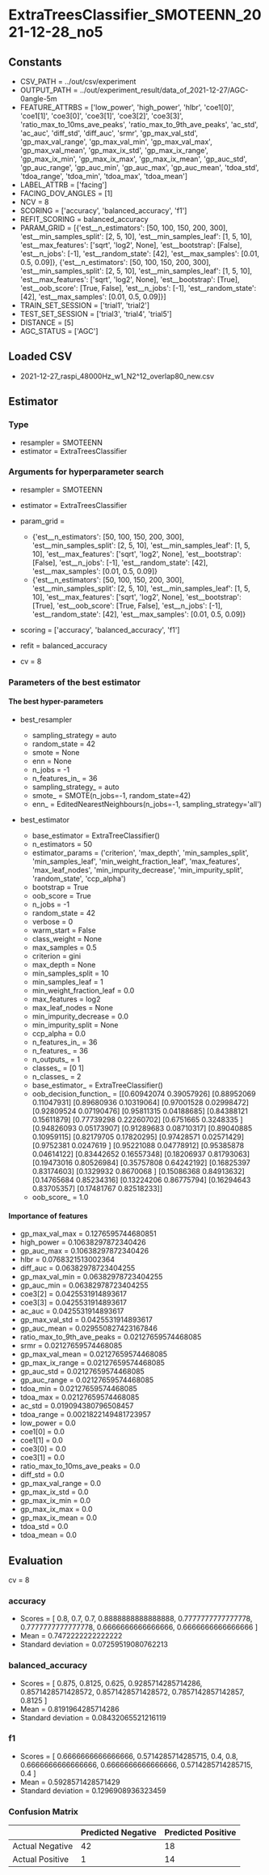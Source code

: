 # ExtraTreesClassifier_SMOTEENN_2021-12-28_no5
## Constants
- CSV_PATH = ../out/csv/experiment
- OUTPUT_PATH = ../out/experiment_result/data_of_2021-12-27/AGC-0angle-5m
- FEATURE_ATTRBS = ['low_power', 'high_power', 'hlbr', 'coe1[0]', 'coe1[1]', 'coe3[0]', 'coe3[1]', 'coe3[2]', 'coe3[3]', 'ratio_max_to_10ms_ave_peaks', 'ratio_max_to_9th_ave_peaks', 'ac_std', 'ac_auc', 'diff_std', 'diff_auc', 'srmr', 'gp_max_val_std', 'gp_max_val_range', 'gp_max_val_min', 'gp_max_val_max', 'gp_max_val_mean', 'gp_max_ix_std', 'gp_max_ix_range', 'gp_max_ix_min', 'gp_max_ix_max', 'gp_max_ix_mean', 'gp_auc_std', 'gp_auc_range', 'gp_auc_min', 'gp_auc_max', 'gp_auc_mean', 'tdoa_std', 'tdoa_range', 'tdoa_min', 'tdoa_max', 'tdoa_mean']
- LABEL_ATTRB = ['facing']
- FACING_DOV_ANGLES = [1]
- NCV = 8
- SCORING = ['accuracy', 'balanced_accuracy', 'f1']
- REFIT_SCORING = balanced_accuracy
- PARAM_GRID = [{'est__n_estimators': [50, 100, 150, 200, 300], 'est__min_samples_split': [2, 5, 10], 'est__min_samples_leaf': [1, 5, 10], 'est__max_features': ['sqrt', 'log2', None], 'est__bootstrap': [False], 'est__n_jobs': [-1], 'est__random_state': [42], 'est__max_samples': [0.01, 0.5, 0.09]}, {'est__n_estimators': [50, 100, 150, 200, 300], 'est__min_samples_split': [2, 5, 10], 'est__min_samples_leaf': [1, 5, 10], 'est__max_features': ['sqrt', 'log2', None], 'est__bootstrap': [True], 'est__oob_score': [True, False], 'est__n_jobs': [-1], 'est__random_state': [42], 'est__max_samples': [0.01, 0.5, 0.09]}]
- TRAIN_SET_SESSION = ['trial1', 'trial2']
- TEST_SET_SESSION = ['trial3', 'trial4', 'trial5']
- DISTANCE = [5]
- AGC_STATUS = ['AGC']

## Loaded CSV
- 2021-12-27_raspi_48000Hz_w1_N2^12_overlap80_new.csv

## Estimator
### Type
- resampler = SMOTEENN
- estimator = ExtraTreesClassifier

### Arguments for hyperparameter search
- resampler = SMOTEENN
- estimator = ExtraTreesClassifier
- param_grid = 
	- {'est__n_estimators': [50, 100, 150, 200, 300], 'est__min_samples_split': [2, 5, 10], 'est__min_samples_leaf': [1, 5, 10], 'est__max_features': ['sqrt', 'log2', None], 'est__bootstrap': [False], 'est__n_jobs': [-1], 'est__random_state': [42], 'est__max_samples': [0.01, 0.5, 0.09]}
	- {'est__n_estimators': [50, 100, 150, 200, 300], 'est__min_samples_split': [2, 5, 10], 'est__min_samples_leaf': [1, 5, 10], 'est__max_features': ['sqrt', 'log2', None], 'est__bootstrap': [True], 'est__oob_score': [True, False], 'est__n_jobs': [-1], 'est__random_state': [42], 'est__max_samples': [0.01, 0.5, 0.09]}

- scoring = ['accuracy', 'balanced_accuracy', 'f1']
- refit = balanced_accuracy
- cv = 8

### Parameters of the best estimator
#### The best hyper-parameters
- best_resampler
	- sampling_strategy = auto
	- random_state = 42
	- smote = None
	- enn = None
	- n_jobs = -1
	- n_features_in_ = 36
	- sampling_strategy_ = auto
	- smote_ = SMOTE(n_jobs=-1, random_state=42)
	- enn_ = EditedNearestNeighbours(n_jobs=-1, sampling_strategy='all')

- best_estimator
	- base_estimator = ExtraTreeClassifier()
	- n_estimators = 50
	- estimator_params = ('criterion', 'max_depth', 'min_samples_split', 'min_samples_leaf', 'min_weight_fraction_leaf', 'max_features', 'max_leaf_nodes', 'min_impurity_decrease', 'min_impurity_split', 'random_state', 'ccp_alpha')
	- bootstrap = True
	- oob_score = True
	- n_jobs = -1
	- random_state = 42
	- verbose = 0
	- warm_start = False
	- class_weight = None
	- max_samples = 0.5
	- criterion = gini
	- max_depth = None
	- min_samples_split = 10
	- min_samples_leaf = 1
	- min_weight_fraction_leaf = 0.0
	- max_features = log2
	- max_leaf_nodes = None
	- min_impurity_decrease = 0.0
	- min_impurity_split = None
	- ccp_alpha = 0.0
	- n_features_in_ = 36
	- n_features_ = 36
	- n_outputs_ = 1
	- classes_ = [0 1]
	- n_classes_ = 2
	- base_estimator_ = ExtraTreeClassifier()
	- oob_decision_function_ = [[0.60942074 0.39057926]
 [0.88952069 0.11047931]
 [0.89680936 0.10319064]
 [0.97001528 0.02998472]
 [0.92809524 0.07190476]
 [0.95811315 0.04188685]
 [0.84388121 0.15611879]
 [0.77739298 0.22260702]
 [0.6751665  0.3248335 ]
 [0.94826093 0.05173907]
 [0.91289683 0.08710317]
 [0.89040885 0.10959115]
 [0.82179705 0.17820295]
 [0.97428571 0.02571429]
 [0.9752381  0.0247619 ]
 [0.95221088 0.04778912]
 [0.95385878 0.04614122]
 [0.83442652 0.16557348]
 [0.18206937 0.81793063]
 [0.19473016 0.80526984]
 [0.35757808 0.64242192]
 [0.16825397 0.83174603]
 [0.1329932  0.8670068 ]
 [0.15086368 0.84913632]
 [0.14765684 0.85234316]
 [0.13224206 0.86775794]
 [0.16294643 0.83705357]
 [0.17481767 0.82518233]]
	- oob_score_ = 1.0

#### Importance of features
- gp_max_val_max = 0.1276595744680851
- high_power = 0.10638297872340426
- gp_auc_max = 0.10638297872340426
- hlbr = 0.0768321513002364
- diff_auc = 0.06382978723404255
- gp_max_val_min = 0.06382978723404255
- gp_auc_min = 0.06382978723404255
- coe3[2] = 0.0425531914893617
- coe3[3] = 0.0425531914893617
- ac_auc = 0.0425531914893617
- gp_max_val_std = 0.0425531914893617
- gp_auc_mean = 0.029550827423167846
- ratio_max_to_9th_ave_peaks = 0.02127659574468085
- srmr = 0.02127659574468085
- gp_max_val_mean = 0.02127659574468085
- gp_max_ix_range = 0.02127659574468085
- gp_auc_std = 0.02127659574468085
- gp_auc_range = 0.02127659574468085
- tdoa_min = 0.02127659574468085
- tdoa_max = 0.02127659574468085
- ac_std = 0.019094380796508457
- tdoa_range = 0.0021822149481723957
- low_power = 0.0
- coe1[0] = 0.0
- coe1[1] = 0.0
- coe3[0] = 0.0
- coe3[1] = 0.0
- ratio_max_to_10ms_ave_peaks = 0.0
- diff_std = 0.0
- gp_max_val_range = 0.0
- gp_max_ix_std = 0.0
- gp_max_ix_min = 0.0
- gp_max_ix_max = 0.0
- gp_max_ix_mean = 0.0
- tdoa_std = 0.0
- tdoa_mean = 0.0

## Evaluation
cv = 8
### accuracy
- Scores = [ 0.8, 0.7, 0.7, 0.8888888888888888, 0.7777777777777778, 0.7777777777777778, 0.6666666666666666, 0.6666666666666666 ]
- Mean = 0.7472222222222222
- Standard deviation = 0.07259519080762213

### balanced_accuracy
- Scores = [ 0.875, 0.8125, 0.625, 0.9285714285714286, 0.8571428571428572, 0.8571428571428572, 0.7857142857142857, 0.8125 ]
- Mean = 0.8191964285714286
- Standard deviation = 0.08432065521216119

### f1
- Scores = [ 0.6666666666666666, 0.5714285714285715, 0.4, 0.8, 0.6666666666666666, 0.6666666666666666, 0.5714285714285715, 0.4 ]
- Mean = 0.5928571428571429
- Standard deviation = 0.1296908936323459

### Confusion Matrix
|  | Predicted Negative | Predicted Positive |
| --- | --- | --- |
| Actual Negative | 42 | 18 |
| Actual Positive | 1 | 14 |

      